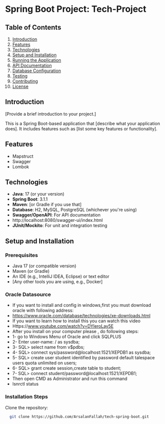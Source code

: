 # Spring Boot Project: Tech-Project

## Table of Contents
1. [Introduction](#introduction)
2. [Features](#features)
3. [Technologies](#technologies)
4. [Setup and Installation](#setup-and-installation)
5. [Running the Application](#running-the-application)
6. [API Documentation](#api-documentation)
7. [Database Configuration](#database-configuration)
8. [Testing](#testing)
9. [Contributing](#contributing)
10. [License](#license)

## Introduction
[Provide a brief introduction to your project.]

This is a Spring Boot-based application that [describe what your application does]. It includes features such as [list some key features or functionality].

## Features
- Mapstruct
- Swagger
- Lombok

## Technologies
- **Java**: 17 (or your version)
- **Spring Boot**: 3.1.1
- **Maven**: [or Gradle if you use that]
- **Database**: H2, MySQL, PostgreSQL (whichever you're using)
- **Swagger/OpenAPI**: For API documentation
-    http://localhost:8080/swagger-ui/index.html  
- **JUnit/Mockito**: For unit and integration testing

## Setup and Installation

### Prerequisites
- Java 17 (or compatible version)
- Maven (or Gradle)
- An IDE (e.g., IntelliJ IDEA, Eclipse) or text editor
- [Any other tools you are using, e.g., Docker]
### Oracle Datasource
- If you want to install and config in windows,first you must download oracle with following address:
- https://www.oracle.com/database/technologies/xe-downloads.html
- If you want to learn how to install this you can watch this video
- Https://www.youtube.com/watch?v=DYleroLay5E
- After you install on your computer please , do following steps:
- 1- go to Windows Menu of Oracle and click SQLPLUS
- 2- Enter user-name: / as sysdba;
- 3- SQL> select name from v$pdbs;
- 4- SQL> connect sys/password@localhost:1521/XEPDB1 as sysdba;
- 5- SQL> create user student identified by password default talespace users quota unlimited on users;
- 6- SQL> grant create session,create table to student;
- 7- SQL> connect student/password@localhost:1521/XEPDB1;
- Then open CMD as Administrator and run this command
- lsnrctl status
### Installation Steps
 Clone the repository:   
 ```bash
   git clone https://github.com/ArsalanFallah/tech-spring-boot.git

